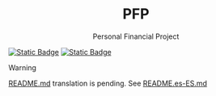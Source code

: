 <!-- todo: translate the README.md file: https://github.com/jonatasemidio/multilanguage-readme-pattern?tab=readme-ov-file -->

<h1 align=center>PFP</h1>
<p align=center>Personal Financial Project</p>

[![Static Badge](https://img.shields.io/badge/lang-en-blue)](https://github.com/pablomgdev/pfp-personal-financial-project/blob/doc/update-readme-info/README.md) [![Static Badge](https://img.shields.io/badge/lang-es-red)](https://github.com/pablomgdev/pfp-personal-financial-project/blob/doc/update-readme-info/README.es-ES.md)

> [!WARNING]
> [README.md](https://github.com/pablomgdev/pfp-personal-financial-project/blob/doc/update-readme-info/README.md) translation is pending. See [README.es-ES.md](https://github.com/pablomgdev/pfp-personal-financial-project/blob/doc/update-readme-info/README.es-ES.md)

